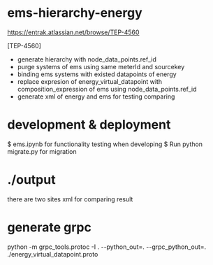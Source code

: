 # ems-hierarchy-energy
https://entrak.atlassian.net/browse/TEP-4560


[TEP-4560]
- generate hierarchy with node_data_points.ref_id
- purge systems of ems using same meterId and sourcekey  
- binding ems systems with existed datapoints of energy
- replace expresion of energy_virtual_datapoint with composition_expression of ems
  using node_data_points.ref_id
- generate xml of energy and ems for testing comparing

# development & deployment
$ ems.ipynb for functionality testing when developing
$ Run python migrate.py for migration

# ./output
there are two sites xml for comparing result

# generate grpc
python -m grpc_tools.protoc -I . --python_out=. --grpc_python_out=. ./energy_virtual_datapoint.proto